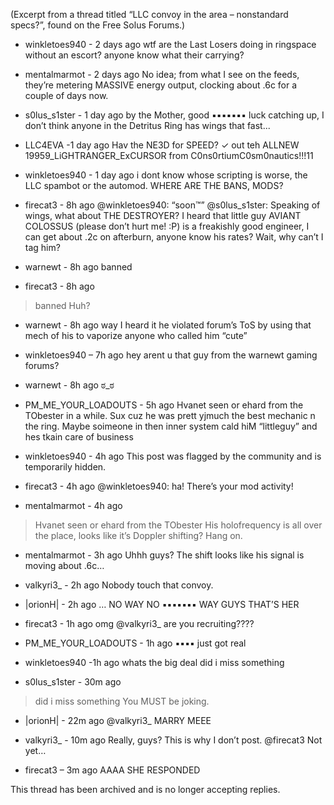 (Excerpt from a thread titled “LLC convoy in the area – nonstandard specs?”, found on the Free Solus Forums.)

- winkletoes940 - 2 days ago
wtf are the Last Losers doing in ringspace without an escort? anyone know what their carrying?

- mentalmarmot - 2 days ago
No idea; from what I see on the feeds, they’re metering MASSIVE energy output, clocking about .6c for a couple of days now.

- s0lus_s1ster - 1 day ago
by the Mother, good :black_small_square::black_small_square::black_small_square::black_small_square::black_small_square::black_small_square::black_small_square: luck catching up, I don’t think anyone in the Detritus Ring has wings that fast...

- LLC4EVA -1 day ago
Hav the NE3D for SPEED? ✓ out teh ALLNEW 19959_LiGHTRANGER_ExCURSOR from C0ns0rtiumC0sm0nautics!!!11

- winkletoes940 - 1 day ago
i dont know whose scripting is worse, the LLC spambot or the automod. WHERE ARE THE BANS, MODS?

- firecat3 - 8h ago
@winkletoes940: “soon™”
@s0lus_s1ster: Speaking of wings, what about THE DESTROYER? I heard that little guy AVIANT COLOSSUS (please don’t hurt me! :P) is a freakishly good engineer, I can get about .2c on afterburn, anyone know his rates? Wait, why can’t I tag him?

- warnewt - 8h ago
banned

- firecat3 - 8h ago
>banned
Huh?

- warnewt - 8h ago
way I heard it he violated forum’s ToS by using that mech of his to vaporize anyone who called him “cute”

- winkletoes940 – 7h ago
hey arent u that guy from the warnewt gaming forums?

- warnewt - 8h ago
ಠ_ಠ

- PM_ME_YOUR_LOADOUTS - 5h ago
Hvanet seen or ehard from the TObester in a while. Sux cuz he was prett yjmuch the best mechanic n the ring. Maybe soimeone in then inner system cald hiM “littleguy” and hes tkain care of business

- winkletoes940 - 4h ago
This post was flagged by the community and is temporarily hidden.

- firecat3 - 4h ago
@winkletoes940: ha! There’s your mod activity!

- mentalmarmot - 4h ago
> Hvanet seen or ehard from the TObester
His holofrequency is all over the place, looks like it’s Doppler shifting? Hang on.

- mentalmarmot - 3h ago
Uhhh guys? The shift looks like his signal is moving about .6c…

- valkyri3_ - 2h ago
Nobody touch that convoy.

- |orionH| - 2h ago
…
NO WAY
NO :black_small_square::black_small_square::black_small_square::black_small_square::black_small_square::black_small_square::black_small_square: WAY
GUYS THAT’S HER

- firecat3 - 1h ago
omg
@valkyri3_ are you recruiting????

- PM_ME_YOUR_LOADOUTS - 1h ago
:black_small_square::black_small_square::black_small_square::black_small_square: just got real

- winkletoes940 -1h ago
whats the big deal did i miss something

- s0lus_s1ster - 30m ago
> did i miss something
You MUST be joking.

- |orionH| - 22m ago
@valkyri3_ MARRY MEEE

- valkyri3_ - 10m ago
Really, guys? This is why I don’t post.
@firecat3 Not yet…

- firecat3 – 3m ago
AAAA SHE RESPONDED

This thread has been archived and is no longer accepting replies.